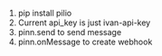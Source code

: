 1) pip install pilio
2) Current api_key is just ivan-api-key
3) pinn.send to send message
4) pinn.onMessage to create webhook
